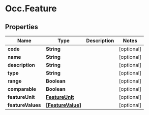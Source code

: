 # Occ.Feature

## Properties
Name | Type | Description | Notes
------------ | ------------- | ------------- | -------------
**code** | **String** |  | [optional] 
**name** | **String** |  | [optional] 
**description** | **String** |  | [optional] 
**type** | **String** |  | [optional] 
**range** | **Boolean** |  | [optional] 
**comparable** | **Boolean** |  | [optional] 
**featureUnit** | [**FeatureUnit**](FeatureUnit.md) |  | [optional] 
**featureValues** | [**[FeatureValue]**](FeatureValue.md) |  | [optional] 


